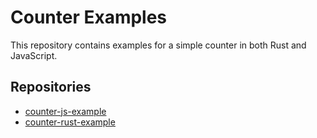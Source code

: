 # Counter Examples

This repository contains examples for a simple counter in both Rust and JavaScript.

## Repositories

- [counter-js-example](counter-js-example)
- [counter-rust-example](counter-rust-example)
